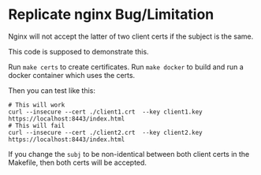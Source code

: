 # Replicate nginx Bug/Limitation

Nginx will not accept the latter of two client certs if the subject is the same.

This code is supposed to demonstrate this.

Run `make certs` to create certificates. Run `make docker` to build and run a docker container which
uses the certs.

Then you can test like this:

```
# This will work
curl --insecure --cert ./client1.crt  --key client1.key  https://localhost:8443/index.html
# This will fail
curl --insecure --cert ./client2.crt  --key client2.key  https://localhost:8443/index.html
```

If you change the `subj` to be non-identical between both client certs in the Makefile, then both certs
will be accepted.
